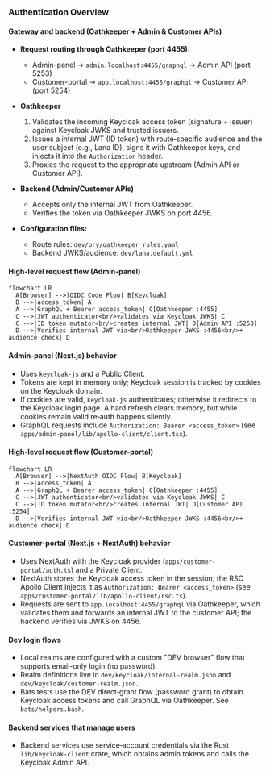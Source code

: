 ### Authentication Overview

#### Gateway and backend (Oathkeeper + Admin & Customer APIs)

- **Request routing through Oathkeeper (port 4455):**

  - Admin-panel → `admin.localhost:4455/graphql` → Admin API (port 5253)
  - Customer-portal → `app.localhost:4455/graphql` → Customer API (port 5254)

- **Oathkeeper**

  1. Validates the incoming Keycloak access token (signature + issuer) against Keycloak JWKS and trusted issuers.
  2. Issues a internal JWT (ID token) with route‑specific audience and the user subject (e.g., Lana ID), signs it with Oathkeeper keys, and injects it into the `Authorization` header.
  3. Proxies the request to the appropriate upstream (Admin API or Customer API).

- **Backend (Admin/Customer APIs)**

  - Accepts only the internal JWT from Oathkeeper.
  - Verifies the token via Oathkeeper JWKS on port 4456.

- **Configuration files:**
  - Route rules: `dev/ory/oathkeeper_rules.yaml`
  - Backend JWKS/audience: `dev/lana.default.yml`

#### High-level request flow (Admin-panel)

```mermaid
flowchart LR
  A[Browser] -->|OIDC Code Flow| B[Keycloak]
  B -->|access_token| A
  A -->|GraphQL + Bearer access_token| C[Oathkeeper :4455]
  C -->|JWT authenticator<br/>validates via Keycloak JWKS| C
  C -->|ID token mutator<br/>creates internal JWT| D[Admin API :5253]
  D -->|Verifies internal JWT via<br/>Oathkeeper JWKS :4456<br/>+ audience check| D
```

#### Admin-panel (Next.js) behavior

- Uses `keycloak-js` and a Public Client.
- Tokens are kept in memory only; Keycloak session is tracked by cookies on the Keycloak domain.
- If cookies are valid, `keycloak-js` authenticates; otherwise it redirects to the Keycloak login page. A hard refresh clears memory, but while cookies remain valid re‑auth happens silently.
- GraphQL requests include `Authorization: Bearer <access_token>` (see `apps/admin-panel/lib/apollo-client/client.tsx`).

#### High-level request flow (Customer-portal)

```mermaid
flowchart LR
  A[Browser] -->|NextAuth OIDC Flow| B[Keycloak]
  B -->|access_token| A
  A -->|GraphQL + Bearer access_token| C[Oathkeeper :4455]
  C -->|JWT authenticator<br/>validates via Keycloak JWKS| C
  C -->|ID token mutator<br/>creates internal JWT| D[Customer API :5254]
  D -->|Verifies internal JWT via<br/>Oathkeeper JWKS :4456<br/>+ audience check| D
```

#### Customer-portal (Next.js + NextAuth) behavior

- Uses NextAuth with the Keycloak provider (`apps/customer-portal/auth.ts`) and a Private Client.
- NextAuth stores the Keycloak access token in the session; the RSC Apollo Client injects it as `Authorization: Bearer <access_token>` (see `apps/customer-portal/lib/apollo-client/rsc.ts`).
- Requests are sent to `app.localhost:4455/graphql` via Oathkeeper, which validates them and forwards an internal JWT to the customer API; the backend verifies via JWKS on 4456.

#### Dev login flows

- Local realms are configured with a custom "DEV browser" flow that supports email-only login (no password).
- Realm definitions live in `dev/keycloak/internal-realm.json` and `dev/keycloak/customer-realm.json`.
- Bats tests use the DEV direct‑grant flow (password grant) to obtain Keycloak access tokens and call GraphQL via Oathkeeper. See `bats/helpers.bash`.

#### Backend services that manage users

- Backend services use service‑account credentials via the Rust `lib/keycloak-client` crate, which obtains admin tokens and calls the Keycloak Admin API.
